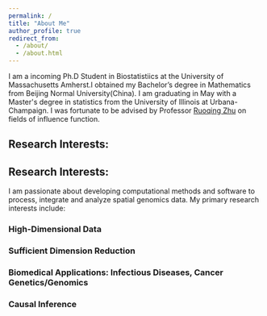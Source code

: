 ```yaml
---
permalink: /
title: "About Me"
author_profile: true
redirect_from: 
  - /about/
  - /about.html
---
```




I am a incoming Ph.D Student in Biostatistiics at the University of Massachusetts Amherst.I obtained my Bachelor’s degree in Mathematics from Beijing Normal University(China). I am graduating in May with a Master's degree in statistics from the University of Illinois at Urbana-Champaign. I was fortunate to be advised by Professor [Ruoqing Zhu](https://sites.google.com/site/teazrq/home) on fields of influence function.


Research Interests:
------

Research Interests:
------

I am passionate about developing computational methods and software to process, integrate and analyze spatial genomics data. My primary research interests include:

### High-Dimensional Data
### Sufficient Dimension Reduction
### Biomedical Applications: Infectious Diseases, Cancer Genetics/Genomics
### Causal Inference





